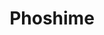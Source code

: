 ---
layout: place
title: "Phoshime"
permalink: /new-york/new-york/phoshime.html
stateAbbr: NY
stateName: New York
cityName: New York
place_id: ChIJM6qAUEdZwokRjjuPrfu8A2I
photos:
  - name: >-
      places/ChIJM6qAUEdZwokRjjuPrfu8A2I/photos/AeeoHcKfd5IeaOPyvMLZZyT6SQx-JN1H7IcezXJ-hRSyQvXeMtrFvpjVZlYriJYWDgFCbcYXFhr_qiRSAVXAREn_6lEbgY3y4WJqzaSb4UEUzYGmH67MZa9tY3VVGkrcXq29iLbSdgfpV4JtYgBsEWuFNOoRxmaqVMCsKTwQtbqwnMcWBWGnzmaypyf9wDTtpNnSs0pUw8oKBK2Sg8LO3stKcy7vLyenG4ayyPDK7S03-vr0nUdxZnkrlCPE65lqoXW9tdbPsbdNX9XiOJwYhviaS5CHjTRWj6r1Gf65et5AWqkfqve5CtHuIs7GDKygWrSDOj-gX10r5OpB9Knm1LsOyE7L3Jl9SHIPzZ-EPTd-bhsGlJGkesjfCiOQa2JeRk_tX8dfvH3rXtRSfsP2gku1rqFkXALT9BMBdOJ5Sl61f2-phmZE
    widthPx: 4032
    heightPx: 3024
    authorAttributions:
      - displayName: Manila Carano
        uri: https://maps.google.com/maps/contrib/103546261775169036159
        photoUri: >-
          https://lh3.googleusercontent.com/a-/ALV-UjWk1KyZLTDbO_RO8MT-1nsJyytTCcbm0A0FUWzL6utuhVXouIw=s100-p-k-no-mo
    flagContentUri: >-
      https://www.google.com/local/imagery/report/?cb_client=maps_api_places.places_api&image_key=!1e10!2sCIHM0ogKEICAgICplpCYkAE&hl=en-US
    googleMapsUri: >-
      https://www.google.com/maps/place//data=!3m4!1e2!3m2!1sCIHM0ogKEICAgICplpCYkAE!2e10!4m2!3m1!1s0x89c259475080aa33:0x6203bcfbad8f3b8e
  - name: >-
      places/ChIJM6qAUEdZwokRjjuPrfu8A2I/photos/AeeoHcK94vqSLcoqWj_SIkKllFjRmUoTJzW0yfMywlUjVRh8HtLsIW45G9n4l3YqGL3kYKFQkf2WMj3GZk8S3AxrA3Hl6V4nZCwfEeiANY8CmmjU4_mtGHV1KurW_DHMScges3tgvUA8S8nPSQmeFMnImRvVp-EudLsawQd_4psai9A1Obk7RjjV8koCj3V1jhohOP3EreLzMdXkgJADxIIFiNbJjcCqjf_Au_zA1gK-jFUkDPIn-1cCwlJ-cygvom06imJyNKt8Ib7_i0vAlT4KMFMdoz3YGe4g2etFMZ9nelsT7w
    widthPx: 4800
    heightPx: 3200
    authorAttributions:
      - displayName: Phoshime
        uri: https://maps.google.com/maps/contrib/106164785958175517374
        photoUri: >-
          https://lh3.googleusercontent.com/a-/ALV-UjUKOBUv-HOneDCBIKWLBKTfbxhoNJscul7pp4tRT-0dwNiLLVA=s100-p-k-no-mo
    flagContentUri: >-
      https://www.google.com/local/imagery/report/?cb_client=maps_api_places.places_api&image_key=!1e10!2sAF1QipPN6Az30F8haa95UxFHwmPbuejlmWW_gqIz4MK5&hl=en-US
    googleMapsUri: >-
      https://www.google.com/maps/place//data=!3m4!1e2!3m2!1sAF1QipPN6Az30F8haa95UxFHwmPbuejlmWW_gqIz4MK5!2e10!4m2!3m1!1s0x89c259475080aa33:0x6203bcfbad8f3b8e
  - name: >-
      places/ChIJM6qAUEdZwokRjjuPrfu8A2I/photos/AeeoHcKNy5vhRtwErWYIj1HT6zjQK2iNohYABMr403krXjBjUU3okVbQSkWqup01GNwey9dzv9l5GDNV__O4Akd2oP56JQu4XTixG3HWwvHn67MpOTbUuiZb60nYZERlP83LwRvWVCrKfzTsrDVliY8VMA0yipVESSFAJi2X3mBP3qIb0En5k_4ZcAE5MiuL7HWZN6aDCeQHUYuCT7JsYqgJ0fRub8o7QJkZCY96M4KA48YfLAtJomF48zxrq1I3y6-J2YpZ7pyqq1Ordax2iC6aIi6Vs6wXluCFFcflzIo6Im_Y80zFXQLOcJvAZ0YTvoM80soBgORsHv16jYrgmbChSQybZl1JKq7gJLJ_fhfaYHLXImq4Xee5updabehElUKl6VBT_MA_bkjozfaSjf6w-dml6Egok-aMLseZ8xLvt4By2Y0q
    widthPx: 3024
    heightPx: 4032
    authorAttributions:
      - displayName: Rachel
        uri: https://maps.google.com/maps/contrib/108232737958223930692
        photoUri: >-
          https://lh3.googleusercontent.com/a/ACg8ocJ2CZgy0TVqtFKiLfsbPAZO_17b8OnxpihQm3eYlsYxIR57ZbI=s100-p-k-no-mo
    flagContentUri: >-
      https://www.google.com/local/imagery/report/?cb_client=maps_api_places.places_api&image_key=!1e10!2sCIHM0ogKEICAgIDvk8nQ9gE&hl=en-US
    googleMapsUri: >-
      https://www.google.com/maps/place//data=!3m4!1e2!3m2!1sCIHM0ogKEICAgIDvk8nQ9gE!2e10!4m2!3m1!1s0x89c259475080aa33:0x6203bcfbad8f3b8e
  - name: >-
      places/ChIJM6qAUEdZwokRjjuPrfu8A2I/photos/AeeoHcIDaUx9mWf1zI2tXW3IKBmsQp0FzRWMa8cpsjZlSHYpU-NMOvpO0MH1gf6ZMS1M20OE_KDKNo5l9vP-kXqCSLzJn9DAdxWDfreKgZXswuHfW_QeANBNmwuC5h6TmIfpMfciphusBZTWnwJA6D2cTOpfV8MztHdS9zzJcG-JSBWVrkhBAevpBMXg4tZFpW_gSIOeAh8CySp4M6wIe4l9u6kKTpZaxcaqtplsG_fgkASOfSVyb9F_Mu1wBXZKsxuSkRemWNIwY3Y1PBv5bBkbcmi2X7oqqfhWVLdlMPD50n03tw
    widthPx: 3844
    heightPx: 4800
    authorAttributions:
      - displayName: Phoshime
        uri: https://maps.google.com/maps/contrib/106164785958175517374
        photoUri: >-
          https://lh3.googleusercontent.com/a-/ALV-UjUKOBUv-HOneDCBIKWLBKTfbxhoNJscul7pp4tRT-0dwNiLLVA=s100-p-k-no-mo
    flagContentUri: >-
      https://www.google.com/local/imagery/report/?cb_client=maps_api_places.places_api&image_key=!1e10!2sAF1QipMS1aNc8gG3OxcT-DGUEpWAS0eXLy5AEk1_ahhE&hl=en-US
    googleMapsUri: >-
      https://www.google.com/maps/place//data=!3m4!1e2!3m2!1sAF1QipMS1aNc8gG3OxcT-DGUEpWAS0eXLy5AEk1_ahhE!2e10!4m2!3m1!1s0x89c259475080aa33:0x6203bcfbad8f3b8e
  - name: >-
      places/ChIJM6qAUEdZwokRjjuPrfu8A2I/photos/AeeoHcJLzSBQTzmtLV1ZOIfBoMy0pGr0kxAOHzewX06T_5VUnPgD3mJkpV1vU2WfSHCKy0nPvSmeJn2Z1Tvk5eH0ByLdD62tqb1gzpg4ylPGunjrf5x98a2vIizvhcv_vhw_-xLRW_vuZbwCsVKJQg5YQalXTs3SOPXZmRXwrMSMW_v7dlOjH8DsIKNN912CFGqE2EluqgkekuQBPj8wJF7Zim8AOG1PUkXgw3JZkzTI2faYv--xyWnLX_BY9At6MwvSWQdeBezq8gEDKCdHpFfSzpkjLBAAn8xNa5nucVGKVpn1tHbLPrLmQ11LfUAzJf6_7PWv0hlGW6EpqAr8rcAxQz27NFA2dtsGF0JF41vPiMb3v2nH5UkNBLEl6Pxy4cyoqWrA0n1FCZ5tDrfJD4aq0PcyJi1MMFVRdIjZ6jCKVG01AHxE
    widthPx: 3024
    heightPx: 4032
    authorAttributions:
      - displayName: Raj S
        uri: https://maps.google.com/maps/contrib/117216185654808654370
        photoUri: >-
          https://lh3.googleusercontent.com/a-/ALV-UjWxtYrwTXVc80cjeJWas68Bb6xQI2NKO6V9So8eqARpqhzFnRBKPQ=s100-p-k-no-mo
    flagContentUri: >-
      https://www.google.com/local/imagery/report/?cb_client=maps_api_places.places_api&image_key=!1e10!2sCIHM0ogKEICAgICD1L6JpQE&hl=en-US
    googleMapsUri: >-
      https://www.google.com/maps/place//data=!3m4!1e2!3m2!1sCIHM0ogKEICAgICD1L6JpQE!2e10!4m2!3m1!1s0x89c259475080aa33:0x6203bcfbad8f3b8e
  - name: >-
      places/ChIJM6qAUEdZwokRjjuPrfu8A2I/photos/AeeoHcK03I5ZbNUFtZXGGoTGnu_IX7cV2UUeBg7UKuVWjVS7Cg04uIC731wfQodbeC8i6jBWuUkw8zyMWP90P2ftBQjFRKx5thRreqtSM3MvwncWmbUj_avTTOp3LvMM96-m36MkOlhq3zRG9rsP4L5lq0VOoFeYaQoFRCpbR26nbgg5SLGhF8GAiRwISmN0uXtSE27rVqmQS8UB3l5MKtxwXiRi1Hy74aSx_23WTljNO3R2vGQN0rTAH_5S9pV6yNfUO4N7N6dDhEcmAJz8QHvXb-1UIeW3hdslufRvaVH29Y__FQ
    widthPx: 4800
    heightPx: 3200
    authorAttributions:
      - displayName: Phoshime
        uri: https://maps.google.com/maps/contrib/106164785958175517374
        photoUri: >-
          https://lh3.googleusercontent.com/a-/ALV-UjUKOBUv-HOneDCBIKWLBKTfbxhoNJscul7pp4tRT-0dwNiLLVA=s100-p-k-no-mo
    flagContentUri: >-
      https://www.google.com/local/imagery/report/?cb_client=maps_api_places.places_api&image_key=!1e10!2sAF1QipObzzzyDJy-jN_Hg6_uXE4-2RoNqRib--ohsRwt&hl=en-US
    googleMapsUri: >-
      https://www.google.com/maps/place//data=!3m4!1e2!3m2!1sAF1QipObzzzyDJy-jN_Hg6_uXE4-2RoNqRib--ohsRwt!2e10!4m2!3m1!1s0x89c259475080aa33:0x6203bcfbad8f3b8e
  - name: >-
      places/ChIJM6qAUEdZwokRjjuPrfu8A2I/photos/AeeoHcLu3hHn2U2PApxG9d628vixU7aMn6QuJ1mAwFb4PVgRFbwdkE_MJdIPGjyRi13ojyNgPSDZcNll0FCy8gQuy5lkA0JHVCzSxiTJzzZY5Id1XTCVEoXOlHLKvkfkBnfgR5CIygnqnPfUHp5K4NnTGHelo-i_2vcrD90VbTklAgtlgP0pJUxK62pORWMOOjeWOgx-tWm3mHEmfi1nTf3jQR-MdYyz9YbuJdzw3Un8UVJ3FGTaZCgt9OroHsQzcFVrOMAPGizs-SyMesBm8sb7cH17yW8YKmgxM40RpTfwMOahSw
    widthPx: 4800
    heightPx: 3249
    authorAttributions:
      - displayName: Phoshime
        uri: https://maps.google.com/maps/contrib/106164785958175517374
        photoUri: >-
          https://lh3.googleusercontent.com/a-/ALV-UjUKOBUv-HOneDCBIKWLBKTfbxhoNJscul7pp4tRT-0dwNiLLVA=s100-p-k-no-mo
    flagContentUri: >-
      https://www.google.com/local/imagery/report/?cb_client=maps_api_places.places_api&image_key=!1e10!2sAF1QipO_pO2bsVEzeQXt_YArWFBBJ3icS0Aj6rtt8nNJ&hl=en-US
    googleMapsUri: >-
      https://www.google.com/maps/place//data=!3m4!1e2!3m2!1sAF1QipO_pO2bsVEzeQXt_YArWFBBJ3icS0Aj6rtt8nNJ!2e10!4m2!3m1!1s0x89c259475080aa33:0x6203bcfbad8f3b8e
  - name: >-
      places/ChIJM6qAUEdZwokRjjuPrfu8A2I/photos/AeeoHcLf3yhBbp-wqKRzIO2vwJN5N_ID0P0Inyydu00vbL_qqDJ2EiT3mGL9iieROn-QfeNNoo2g5DDtGD4XsiGA_qlRx2p9rhv7XjoiwsxCqchdTr63_v4112L5zxW9rUN6ehWnOSl6DiEZCJxO1_jtazuWTTpYkV-fV4rc-nsTCJOnVPfkeBUAHPcNkTlcTeFlPPEj8CoP1QKr5-ih2gtfGjQwZHLZ8bIjAaddKGWxFd3IisNGBYhK-fMP_z3RQv8Ef7anXF_8CSvhiyRy0umumfdxuhjRkA05dm54QAYDt4uI2lQ7qVSM5jxwCmJgB1QXjzmT3Gv7AJNtGWQvlPCVSZ5RijqGNi3kFediMAHFeBQvqob4Zg7QNxFWUKzLmSYrTf3EChP-IXapJ6Kxw0ZTIcCozta9R1rC9UbrzMxs0x3bPolp
    widthPx: 3024
    heightPx: 4032
    authorAttributions:
      - displayName: Raj S
        uri: https://maps.google.com/maps/contrib/117216185654808654370
        photoUri: >-
          https://lh3.googleusercontent.com/a-/ALV-UjWxtYrwTXVc80cjeJWas68Bb6xQI2NKO6V9So8eqARpqhzFnRBKPQ=s100-p-k-no-mo
    flagContentUri: >-
      https://www.google.com/local/imagery/report/?cb_client=maps_api_places.places_api&image_key=!1e10!2sCIHM0ogKEICAgICD1L6J1QE&hl=en-US
    googleMapsUri: >-
      https://www.google.com/maps/place//data=!3m4!1e2!3m2!1sCIHM0ogKEICAgICD1L6J1QE!2e10!4m2!3m1!1s0x89c259475080aa33:0x6203bcfbad8f3b8e
  - name: >-
      places/ChIJM6qAUEdZwokRjjuPrfu8A2I/photos/AeeoHcKHOLLuX-GQuVxcAXtJ8j7TTd_8BXsOAKHga4gPvye8Wr2Gq_t3_S4xHi0KgYLWi-O5faEY_LPQ-Ji_sPJCUqaFp-Q1-jz6GcGF3ObgLO1gkXpY5xI-lgBu_O80JVq6fFMvvMC3rIi059E-5RodSRzQ4QO-o42F63Fn7IL8WWdg_33znw6QsJihPqvKh3MfnrAhfKO54EluRGWa2Fa3NBw-9-oBcbiKM8etUFcLu2GeIz8340yysvWSbZ8sKwoILStDS5xWQbyHJv3c8mrWq1kwjBo355P6FT_nO5S_B-BxI7B2ypJkJ50Q5VgbLCwhAQeERjGIsf9T86MA2Ip32mv5LSSuJUJwWvewP_k8h1EHUEAnaJanR1Y7SdnnYQlDlD3XVO2pTNRVUEbi_v018sxhTzvwJwGxg9rYTuk2euEIRYqj
    widthPx: 3600
    heightPx: 4800
    authorAttributions:
      - displayName: Juli Feoktistova
        uri: https://maps.google.com/maps/contrib/112598413062909371214
        photoUri: >-
          https://lh3.googleusercontent.com/a/ACg8ocIamESEJ96kG7rx_33h4Nvdtryv5cMMCz-N98PKjYh8E_T5pQ=s100-p-k-no-mo
    flagContentUri: >-
      https://www.google.com/local/imagery/report/?cb_client=maps_api_places.places_api&image_key=!1e10!2sCIHM0ogKEICAgIDXp7nw2QE&hl=en-US
    googleMapsUri: >-
      https://www.google.com/maps/place//data=!3m4!1e2!3m2!1sCIHM0ogKEICAgIDXp7nw2QE!2e10!4m2!3m1!1s0x89c259475080aa33:0x6203bcfbad8f3b8e
  - name: >-
      places/ChIJM6qAUEdZwokRjjuPrfu8A2I/photos/AeeoHcL5yVmrNiKfarG2j-eeRkwkrb-wuMZy_i1AKzRJs0AXqMhpQtPCYRWnRbWdpvJUZ0nIswsxBRK8FoULDNWNV-cJ--ZOfYOiKUcYlzzdCuPYsWq0m2xEGrgOLFwUOlXvhbJ05SGwaK_MI7zwA5cPUor6_vSYcePrYVYPPmPZ3XUynwEd07GGHAC9OUMDTBL5oV3itBWocX0mRd2lareSntBcp_nO1oxDCvSDpY_dFfk04S06DiFbjCkMLmHytq_tJtdVutvZSG6_ajIHIUClMNBtcPXjduxd7Re4pmNhKs27X59xHMlXb8DpJLWN1Yao-rrdVR3ZPJa2XSvGz1E5G-08YSIUFNFgEH-EjG-KlHC-ZBthmyxZWo2NBick6a1NDWhiGohkwj9turxMq4PdkWhLtZ6r7B3RBfb4fuoxZ7MHTig
    widthPx: 3024
    heightPx: 4032
    authorAttributions:
      - displayName: Navleen Saini
        uri: https://maps.google.com/maps/contrib/109044038463978703650
        photoUri: >-
          https://lh3.googleusercontent.com/a/ACg8ocICS8ANxrChYlggCk8Bbl6kQKbgdWfUAjshTfnFin3uXNlvEvE=s100-p-k-no-mo
    flagContentUri: >-
      https://www.google.com/local/imagery/report/?cb_client=maps_api_places.places_api&image_key=!1e10!2sCIHM0ogKEICAgIDfzcq2qgE&hl=en-US
    googleMapsUri: >-
      https://www.google.com/maps/place//data=!3m4!1e2!3m2!1sCIHM0ogKEICAgIDfzcq2qgE!2e10!4m2!3m1!1s0x89c259475080aa33:0x6203bcfbad8f3b8e
address: 165 E 33rd St, New York, NY 10016, USA
street: 165 E 33rd St
city: New York
state: NY
zip: '10016'
country: USA
neighborhood: null
latitude: '40.745497'
longitude: '-73.979024'
accessibility_options:
  wheelchairAccessibleParking: false
  wheelchairAccessibleEntrance: true
  wheelchairAccessibleRestroom: true
business_status: OPERATIONAL
name: Phoshime
google_maps_links:
  directionsUri: >-
    https://www.google.com/maps/dir//''/data=!4m7!4m6!1m1!4e2!1m2!1m1!1s0x89c259475080aa33:0x6203bcfbad8f3b8e!3e0
  placeUri: https://maps.google.com/?cid=7062696429781728142
  writeAReviewUri: >-
    https://www.google.com/maps/place//data=!4m3!3m2!1s0x89c259475080aa33:0x6203bcfbad8f3b8e!12e1
  reviewsUri: >-
    https://www.google.com/maps/place//data=!4m4!3m3!1s0x89c259475080aa33:0x6203bcfbad8f3b8e!9m1!1b1
  photosUri: >-
    https://www.google.com/maps/place//data=!4m3!3m2!1s0x89c259475080aa33:0x6203bcfbad8f3b8e!10e5
primary_type: Asian Restaurant
opening_hours:
  regular: null
  current: null
secondary_opening_hours:
  regular:
    weekdayDescriptions: null
    type: null
  current:
    weekdayDescriptions: null
    type: null
phone: (917) 815-1661
price_level: PRICE_LEVEL_MODERATE
price_range: $10 &ndash; $20
rating: '4.6'
rating_count: 166
website: https://www.phoshime.com/
description: null
reviews:
  - name: >-
      places/ChIJM6qAUEdZwokRjjuPrfu8A2I/reviews/ChZDSUhNMG9nS0VJQ0FnTURJOUlhZVBBEAE
    relativePublishTimeDescription: in the last week
    rating: 5
    text:
      text: >-
        We recently moved to the area and tried this place for takeout. The
        Sushi Rolls were excellent so we decided to try them for lunch.


        The place is nice, the staff was very nice and everything was great! I
        will take proper pics on our next visit, but you get the idea, Lol
      languageCode: en
    originalText:
      text: >-
        We recently moved to the area and tried this place for takeout. The
        Sushi Rolls were excellent so we decided to try them for lunch.


        The place is nice, the staff was very nice and everything was great! I
        will take proper pics on our next visit, but you get the idea, Lol
      languageCode: en
    authorAttribution:
      displayName: Rodney Galella
      uri: https://www.google.com/maps/contrib/101328838670060463370/reviews
      photoUri: >-
        https://lh3.googleusercontent.com/a/ACg8ocJ_PW7vcxLYA3-770z4C-dASPmtkCo0_tASGEaVpebRrQ5tHNm1=s128-c0x00000000-cc-rp-mo-ba4
    publishTime: '2025-04-07T16:44:33.327309Z'
    flagContentUri: >-
      https://www.google.com/local/review/rap/report?postId=ChZDSUhNMG9nS0VJQ0FnTURJOUlhZVBBEAE&d=17924085&t=1
    googleMapsUri: >-
      https://www.google.com/maps/reviews/data=!4m6!14m5!1m4!2m3!1sChZDSUhNMG9nS0VJQ0FnTURJOUlhZVBBEAE!2m1!1s0x89c259475080aa33:0x6203bcfbad8f3b8e
  - name: >-
      places/ChIJM6qAUEdZwokRjjuPrfu8A2I/reviews/ChdDSUhNMG9nS0VJQ0FnSUNmNjktdWdRRRAB
    relativePublishTimeDescription: 3 months ago
    rating: 5
    text:
      text: >-
        I’m honestly shocked that I can a place with reasonable price for
        Vietnamese food on Manhattan. I expected a fusion restaurant with many
        options in the menu to have mid quality, but I was pleasantly surprised.
        The shaking beef is a bit undercooked sadly, but the taste was still
        great. Definitely coming back for more.
      languageCode: en
    originalText:
      text: >-
        I’m honestly shocked that I can a place with reasonable price for
        Vietnamese food on Manhattan. I expected a fusion restaurant with many
        options in the menu to have mid quality, but I was pleasantly surprised.
        The shaking beef is a bit undercooked sadly, but the taste was still
        great. Definitely coming back for more.
      languageCode: en
    authorAttribution:
      displayName: Bao Chau Tran Phi
      uri: https://www.google.com/maps/contrib/105615818108039297907/reviews
      photoUri: >-
        https://lh3.googleusercontent.com/a-/ALV-UjXuh_usakme_alhWhjm4bo5EGLUwiumwwHqk7eHIA7RsTNupg1dww=s128-c0x00000000-cc-rp-mo-ba2
    publishTime: '2025-01-01T19:33:35.239234Z'
    flagContentUri: >-
      https://www.google.com/local/review/rap/report?postId=ChdDSUhNMG9nS0VJQ0FnSUNmNjktdWdRRRAB&d=17924085&t=1
    googleMapsUri: >-
      https://www.google.com/maps/reviews/data=!4m6!14m5!1m4!2m3!1sChdDSUhNMG9nS0VJQ0FnSUNmNjktdWdRRRAB!2m1!1s0x89c259475080aa33:0x6203bcfbad8f3b8e
  - name: >-
      places/ChIJM6qAUEdZwokRjjuPrfu8A2I/reviews/ChdDSUhNMG9nS0VJQ0FnSURYM0tLdzdnRRAB
    relativePublishTimeDescription: 5 months ago
    rating: 4
    text:
      text: >-
        Walked in w my wife. Parking was easy to find at night. Gladly, there
        were plenty of seats available tonight. Ordered summer rolls w shrimp,
        papaya salad, pho Bo, and special pho.


        The appetizer summer rolls with the brown sauce/peanuts were great for
        getting my stomach ready. Papaya salad has a pang of spicy
        oil(tolerable) and healthy sweet vinegar flavor. It made my lips warmed
        up as well as made me cough once I got too close to it. We kept ended up
        finishing before the phos came out.


        Special pho was satisfying. I liked having plenty of bean sprouts. Broth
        had a good umami taste as expected from bone broth. There were abundant
        beef slices in two different size and color. Tripes were chewy n
        crunchy.


        Overall, solid for late evening dinner.
      languageCode: en
    originalText:
      text: >-
        Walked in w my wife. Parking was easy to find at night. Gladly, there
        were plenty of seats available tonight. Ordered summer rolls w shrimp,
        papaya salad, pho Bo, and special pho.


        The appetizer summer rolls with the brown sauce/peanuts were great for
        getting my stomach ready. Papaya salad has a pang of spicy
        oil(tolerable) and healthy sweet vinegar flavor. It made my lips warmed
        up as well as made me cough once I got too close to it. We kept ended up
        finishing before the phos came out.


        Special pho was satisfying. I liked having plenty of bean sprouts. Broth
        had a good umami taste as expected from bone broth. There were abundant
        beef slices in two different size and color. Tripes were chewy n
        crunchy.


        Overall, solid for late evening dinner.
      languageCode: en
    authorAttribution:
      displayName: Mangja OnTheBeat
      uri: https://www.google.com/maps/contrib/116214709798734014975/reviews
      photoUri: >-
        https://lh3.googleusercontent.com/a-/ALV-UjWaXiQZVMPZu-HGOCTPAnzu_07D_HU06_IvY8hEEFujVUDojui3=s128-c0x00000000-cc-rp-mo-ba4
    publishTime: '2024-10-25T02:29:38.826058Z'
    flagContentUri: >-
      https://www.google.com/local/review/rap/report?postId=ChdDSUhNMG9nS0VJQ0FnSURYM0tLdzdnRRAB&d=17924085&t=1
    googleMapsUri: >-
      https://www.google.com/maps/reviews/data=!4m6!14m5!1m4!2m3!1sChdDSUhNMG9nS0VJQ0FnSURYM0tLdzdnRRAB!2m1!1s0x89c259475080aa33:0x6203bcfbad8f3b8e
  - name: >-
      places/ChIJM6qAUEdZwokRjjuPrfu8A2I/reviews/ChZDSUhNMG9nS0VJQ0FnTURnazkzYlZBEAE
    relativePublishTimeDescription: a month ago
    rating: 4
    text:
      text: |-
        Canh chua was a standout. Pho was standard. Banh mi ok.

        Great service. Came on a weekday lunch no res
      languageCode: en
    originalText:
      text: |-
        Canh chua was a standout. Pho was standard. Banh mi ok.

        Great service. Came on a weekday lunch no res
      languageCode: en
    authorAttribution:
      displayName: Oscar Ouk
      uri: https://www.google.com/maps/contrib/115083287720857235837/reviews
      photoUri: >-
        https://lh3.googleusercontent.com/a/ACg8ocL1dGXSoSL2Db3fJzNOTEcSyhVB6ZjQVJKAHK7FSXhcylcuyg=s128-c0x00000000-cc-rp-mo-ba3
    publishTime: '2025-02-27T06:04:25.156488Z'
    flagContentUri: >-
      https://www.google.com/local/review/rap/report?postId=ChZDSUhNMG9nS0VJQ0FnTURnazkzYlZBEAE&d=17924085&t=1
    googleMapsUri: >-
      https://www.google.com/maps/reviews/data=!4m6!14m5!1m4!2m3!1sChZDSUhNMG9nS0VJQ0FnTURnazkzYlZBEAE!2m1!1s0x89c259475080aa33:0x6203bcfbad8f3b8e
  - name: >-
      places/ChIJM6qAUEdZwokRjjuPrfu8A2I/reviews/ChdDSUhNMG9nS0VJQ0FnSUNfOWJ2ajJBRRAB
    relativePublishTimeDescription: 2 months ago
    rating: 5
    text:
      text: >-
        The lunch special is to die for… $12 for this pile of veggies and
        vermicelli noodles; you’ve got to be kidding me. Delicious, scrumptious,
        ostentatiously great-for-value. This js a real place with real people
        working there, not some private equity joint. It's legit
      languageCode: en
    originalText:
      text: >-
        The lunch special is to die for… $12 for this pile of veggies and
        vermicelli noodles; you’ve got to be kidding me. Delicious, scrumptious,
        ostentatiously great-for-value. This js a real place with real people
        working there, not some private equity joint. It's legit
      languageCode: en
    authorAttribution:
      displayName: Paul Yermish
      uri: https://www.google.com/maps/contrib/108430356255604526523/reviews
      photoUri: >-
        https://lh3.googleusercontent.com/a-/ALV-UjXdnVdUUIHsqRHqQmRBa467Enp_BASR8cuv1Vwd68C9nhxnlaDZ=s128-c0x00000000-cc-rp-mo-ba4
    publishTime: '2025-01-18T01:17:04.402264Z'
    flagContentUri: >-
      https://www.google.com/local/review/rap/report?postId=ChdDSUhNMG9nS0VJQ0FnSUNfOWJ2ajJBRRAB&d=17924085&t=1
    googleMapsUri: >-
      https://www.google.com/maps/reviews/data=!4m6!14m5!1m4!2m3!1sChdDSUhNMG9nS0VJQ0FnSUNfOWJ2ajJBRRAB!2m1!1s0x89c259475080aa33:0x6203bcfbad8f3b8e
parking_options: null
payment_options:
  acceptsCreditCards: true
  acceptsDebitCards: true
  acceptsCashOnly: false
  acceptsNfc: true
allow_dogs: null
curbside_pickup: false
delivery: true
dine_in: true
good_for_children: true
good_for_groups: true
good_for_sports: false
live_music: false
menu_for_children: false
outdoor_seating: false
reservable: true
restroom: true
serves_beer: true
serves_breakfast: null
serves_brunch: null
serves_cocktails: null
serves_coffee: true
serves_dinner: true
serves_dessert: true
serves_lunch: true
serves_vegetarian_food: true
serves_wine: true
takeout: true

---